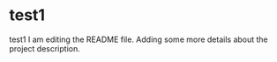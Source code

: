 
# test1
test1
I am editing the README file. Adding some more details about the project description.
